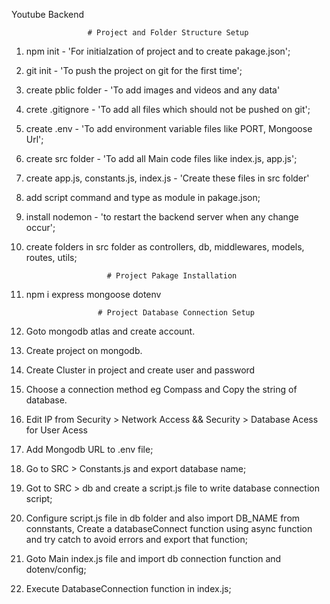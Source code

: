 Youtube Backend

                     # Project and Folder Structure Setup

1.  npm init - 'For initialzation of project and to create pakage.json';
2.  git init - 'To push the project on git for the first time';
3.  create pblic folder - 'To add images and videos and any data'
4.  crete .gitignore - 'To add all files which should not be pushed on git';
5.  create .env - 'To add environment variable files like PORT, Mongoose Url';
6.  create src folder - 'To add all Main code files like index.js, app.js';
7.  create app.js, constants.js, index.js - 'Create these files in src folder'
8.  add script command and type as module in pakage.json;
9.  install nodemon - 'to restart the backend server when any change occur';
10. create folders in src folder as controllers, db, middlewares, models, routes, utils;

                          # Project Pakage Installation

11. npm i express mongoose dotenv

                        # Project Database Connection Setup

12. Goto mongodb atlas and create account.
13. Create project on mongodb.
14. Create Cluster in project and create user and password
15. Choose a connection method eg Compass and Copy the string of database.
16. Edit IP from Security > Network Access && Security > Database Acess for User Acess
17. Add Mongodb URL to .env file;
18. Go to SRC > Constants.js and export database name;
19. Got to SRC > db and create a script.js file to write database connection script;
20. Configure script.js file in db folder and also import DB_NAME from connstants, Create a databaseConnect function using async function and try catch to avoid errors and export that function;
21. Goto Main index.js file and import db connection function and dotenv/config;
22. Execute DatabaseConnection function in index.js;
